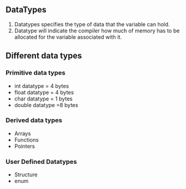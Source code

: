 ## DataTypes

1. Datatypes specifies the type of data that the variable can hold.
2. Datatype will indicate the compiler how much of memory has to be allocated for the variable associated with it.

## Different data types

### Primitive data types

- int datatype = 4 bytes
- float datatype = 4 bytes
- char datatype = 1 bytes
- double datatype =8 bytes

### Derived data types

- Arrays
- Functions
- Pointers

### User Defined Datatypes

- Structure
- enum

